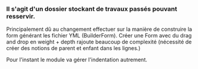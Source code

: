 ### Il s'agit d'un dossier stockant de travaux passés pouvant resservir.
Principalement dû au changement effectuer sur la manière de construire la form générant les fichier YML (BuilderForm).
Créer une Form avec du drag and drop en weight + depth rajoute beaucoup de complexité (nécessité de créer des notions de parent et enfant dans les lignes.)

Pour l'instant le module va gérer l'indentation autrement.

